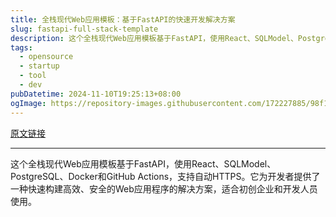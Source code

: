 ```yaml
---
title: 全栈现代Web应用模板：基于FastAPI的快速开发解决方案
slug: fastapi-full-stack-template
description: 这个全栈现代Web应用模板基于FastAPI，使用React、SQLModel、PostgreSQL、Docker和GitHub Actions，支持自动HTTPS。它为开发者提供了一种快速构建高效、安全的Web应用程序的解决方案，适合初创企业和开发人员使用。
tags: 
  - opensource
  - startup
  - tool
  - dev
pubDatetime: 2024-11-10T19:25:13+08:00
ogImage: https://repository-images.githubusercontent.com/172227885/98f1e97b-f48c-42e3-ba94-b39f608c7856
---
```


[原文链接](https://github.com/fastapi/full-stack-fastapi-template)

---

这个全栈现代Web应用模板基于FastAPI，使用React、SQLModel、PostgreSQL、Docker和GitHub Actions，支持自动HTTPS。它为开发者提供了一种快速构建高效、安全的Web应用程序的解决方案，适合初创企业和开发人员使用。

